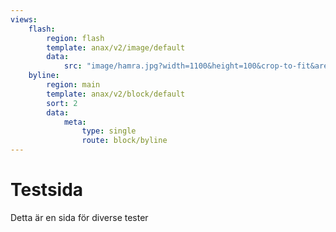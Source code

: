 ```yaml
---
views:
    flash:
        region: flash
        template: anax/v2/image/default
        data:
            src: "image/hamra.jpg?width=1100&height=100&crop-to-fit&area=0,0,30,0"
    byline:
        region: main
        template: anax/v2/block/default
        sort: 2
        data:
            meta:
                type: single
                route: block/byline            
---
```

Testsida
========
Detta är en sida för diverse tester
